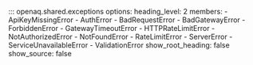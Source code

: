 ::: openaq.shared.exceptions
    options:
      heading_level: 2
      members:
        - ApiKeyMissingError
        - AuthError
        - BadRequestError
        - BadGatewayError
        - ForbiddenError
        - GatewayTimeoutError
        - HTTPRateLimitError
        - NotAuthorizedError
        - NotFoundError
        - RateLimitError
        - ServerError
        - ServiceUnavailableError
        - ValidationError
      show_root_heading: false
      show_source: false
